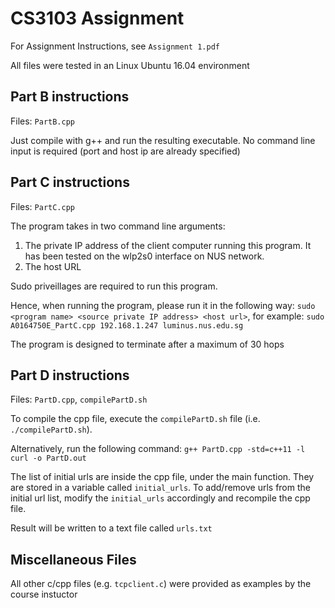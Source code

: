 # CS3103 Assignment

For Assignment Instructions, see `Assignment 1.pdf`

All files were tested in an Linux Ubuntu 16.04 environment

## Part B instructions

Files: `PartB.cpp`

Just compile with g++ and run the resulting executable. No command line input is required (port and host ip are already specified)

## Part C instructions

Files: `PartC.cpp`

The program takes in two command line arguments:

1. The private IP address of the client computer running this program. It has been tested on the wlp2s0 interface on NUS network.
2. The host URL

Sudo priveillages are required to run this program.

Hence, when running the program, please run it in the following way: `sudo <program name> <source private IP address> <host url>`, for example: `sudo A0164750E_PartC.cpp 192.168.1.247 luminus.nus.edu.sg`

The program is designed to terminate after a maximum of 30 hops

## Part D instructions

Files: `PartD.cpp`, `compilePartD.sh`

To compile the cpp file, execute the `compilePartD.sh` file (i.e. `./compilePartD.sh`).

Alternatively, run the following command: `g++ PartD.cpp -std=c++11 -l curl -o PartD.out`

The list of initial urls are inside the cpp file, under the main function. They are stored in a variable called `initial_urls`. To add/remove urls from the initial url list, modify the `initial_urls` accordingly and recompile the cpp file.

Result will be written to a text file called `urls.txt`

## Miscellaneous Files

All other c/cpp files (e.g. `tcpclient.c`) were provided as examples by the course instuctor
